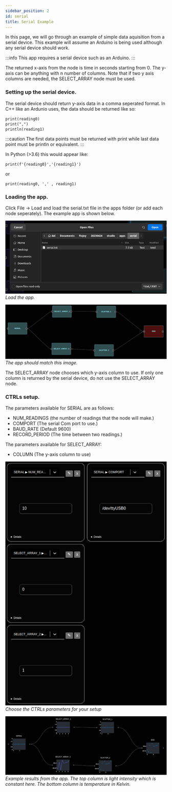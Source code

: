 ```yaml
---
sidebar_position: 2
id: serial
title: Serial Example
---
```


In this page, we will go through an example of simple data aquisition from a serial device. This example will assume an Arduino is being used although any serial device should work.

:::info
This app requires a serial device such as an Arduino.
:::

The returned x-axis from the node is time in seconds starting from 0. The y-axis can be anything with n number of columns. Note that if two y axis columns are needed, the SELECT_ARRAY node must be used.

### Setting up the serial device.

The serial device should return y-axis data in a comma seperated format. In C++ like an Ardunio uses, the data should be returned like so:

```
print(reading0)
print(",")
println(reading1)
```

:::caution
The first data points must be returned with print while last data point must be println or equivalent.
:::

In Python (>3.6) this would appear like:

```
print(f'{reading0}','{reading1}')

```

or

```
print(reading0, ',' , reading1)

```

### Loading the app.

Click File -> Load and load the serial.txt file in the apps folder (or add each node seperately). The example app is shown below. 

![image](/img/serial/load.png)
*Load the app.*

![image](/img/serial/script.png)
*The app should match this image.*

The SELECT_ARRAY node chooses which y-axis column to use. If only one column is returned by the serial device, do not use the SELECT_ARRAY node.

### CTRLs setup.

The parameters available for SERIAL are as follows:

- NUM_READINGS (the number of readings that the node will make.)
- COMPORT (The serial Com port to use.)
- BAUD_RATE (Default 9600)
- RECORD_PERIOD (The time between two readings.)

The parameters available for SELECT_ARRAY:

- COLUMN (The y-axis column to use)

![image](/img/serial/ctrls.png)
*<br />Choose the CTRLs parameters for your setup*

![image](/img/serial/example.png)
*Example results from the app. The top column is light intensity which is constant here. The bottom column is temperature in Kelvin.*
